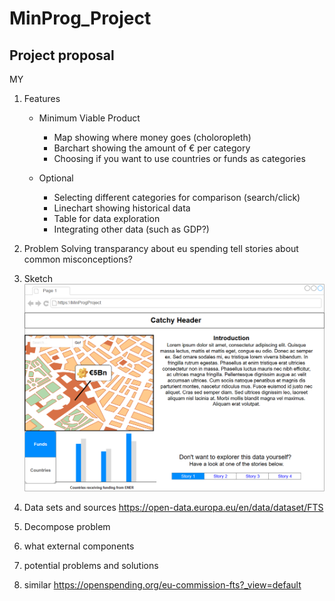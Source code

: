 # MinProg_Project

## Project proposal
MY 

1. Features
	* Minimum Viable Product
		* Map showing where money goes (choloropleth)
		* Barchart showing the amount of € per category
		* Choosing if you want to use countries or funds as categories

	* Optional
		* Selecting different categories for comparison (search/click)
		* Linechart showing historical data
		* Table for data exploration
		* Integrating other data (such as GDP?)

2. Problem Solving
	transparancy about eu spending
	tell stories about common misconceptions?

3. Sketch
![Designsketch](/doc/mockup1.png)

4. Data sets and sources
https://open-data.europa.eu/en/data/dataset/FTS

5. Decompose problem

6. what external components


7. potential problems and solutions

8. similar
https://openspending.org/eu-commission-fts?_view=default
